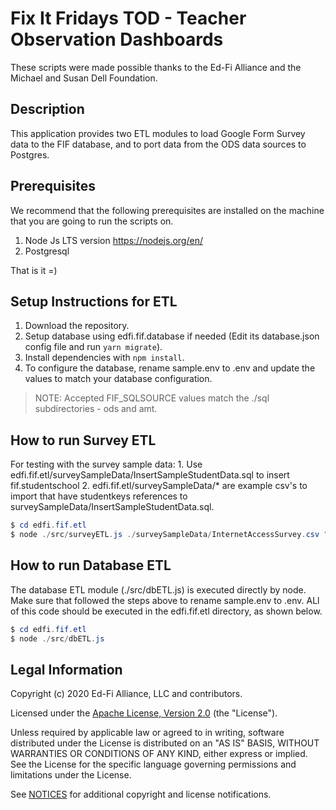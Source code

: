 # Fix It Fridays TOD - Teacher Observation Dashboards

These scripts were made possible thanks to the Ed-Fi Alliance and the Michael and Susan Dell Foundation.

## Description

This application provides two ETL modules to load Google Form Survey data to the FIF database, and to port data from the ODS data sources to Postgres.

## Prerequisites

We recommend that the following prerequisites are installed on the machine that you are going to run the scripts on.

1. Node Js LTS version https://nodejs.org/en/
2. Postgresql

That is it =)


## Setup Instructions for ETL

1. Download the repository.
2. Setup database using edfi.fif.database if needed (Edit its database.json config file and run `yarn migrate`).
3. Install dependencies with `npm install`.
4. To configure the database, rename sample.env to .env and update the values to match your database configuration.

> NOTE: Accepted FIF_SQLSOURCE values match the ./sql subdirectories - ods and amt.


## How to run Survey ETL

For testing with the survey sample data:
    1. Use edfi.fif.etl/surveySampleData/InsertSampleStudentData.sql to insert fif.studentschool
    2. edfi.fif.etl/surveySampleData/* are example csv's to import that have studentkeys references to surveySampleData/InsertSampleStudentData.sql.


```powershell
$ cd edfi.fif.etl
$ node ./src/surveyETL.js ./surveySampleData/InternetAccessSurvey.csv "Internet Access"
```

## How to run Database ETL

The database ETL module (./src/dbETL.js) is executed directly by node. Make sure that followed the steps above to rename sample.env to .env. ALl of this code should be executed in the edfi.fif.etl directory, as shown below.

```powershell
$ cd edfi.fif.etl
$ node ./src/dbETL.js
```


## Legal Information

Copyright (c) 2020 Ed-Fi Alliance, LLC and contributors.

Licensed under the [Apache License, Version 2.0](LICENSE) (the "License").

Unless required by applicable law or agreed to in writing, software
distributed under the License is distributed on an "AS IS" BASIS,
WITHOUT WARRANTIES OR CONDITIONS OF ANY KIND, either express or implied.
See the License for the specific language governing permissions and
limitations under the License.

See [NOTICES](NOTICES.md) for additional copyright and license notifications.
